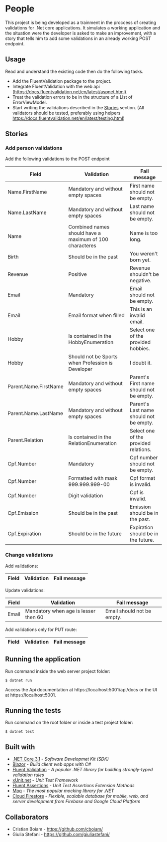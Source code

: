# People

This project is being developed as a trainment in the proccess of creating validations for .Net core applications. It simulates a working application and the situation were the developer is asked to make an improvement, with a story that tells him to add some validations in an already working POST endpoint.

## Usage

Read and understand the existing code then do the following tasks.

- Add the FluentValidation package to the project.
- Integrate FluentValidation with the web api (https://docs.fluentvalidation.net/en/latest/aspnet.html).
- Treat the validation errors to be in the structure of a List of ErrorViewModel.
- Start writing the validations described in the [Stories](#Stories) section. (All validators should be tested, preferably using helpers https://docs.fluentvalidation.net/en/latest/testing.html)

## Stories

### Add person validations

Add the following validations to the POST endpoint

| Field                 | Validation                                              | Fail message                             |
| --------------------- | ------------------------------------------------------- | ---------------------------------------- |
| Name.FirstName        | Mandatory and without empty spaces                      | First name should not be empty.          |
| Name.LastName         | Mandatory and without empty spaces                      | Last name should not be empty.           |
| Name                  | Combined names should have a maximum of 100 characteres | Name is too long.                        |
| Birth                 | Should be in the past                                   | You weren't born yet.                    |
| Revenue               | Positive                                                | Revenue shouldn't be negative.           |
| Email                 | Mandatory                                               | Email should not be empty.               |
| Email                 | Email format when filled                                | This is an invalid email.                |
| Hobby                 | Is contained in the HobbyEnumeration                    | Select one of the provided hobbies.      |
| Hobby                 | Should not be Sports when Profession is Developer       | I doubt it.                              |
| Parent.Name.FirstName | Mandatory and without empty spaces                      | Parent's First name should not be empty. |
| Parent.Name.LastName  | Mandatory and without empty spaces                      | Parent's Last name should not be empty.  |
| Parent.Relation       | Is contained in the RelationEnumeration                 | Select one of the provided relations.    |
| Cpf.Number            | Mandatory                                               | Cpf number should not be empty.          |
| Cpf.Number            | Formatted with mask 999.999.999-00                      | Cpf format is invalid.                   |
| Cpf.Number            | Digit validation                                        | Cpf is invalid.                          |
| Cpf.Emission          | Should be in the past                                   | Emission should be in the past.          |
| Cpf.Expiration        | Should be in the future                                 | Expiration should be in the future.      |

### Change validations

Add validations:

| Field | Validation | Fail message |
| ----- | ---------- | ------------ |


Update validations:

| Field | Validation                           | Fail message               |
| ----- | ------------------------------------ | -------------------------- |
| Email | Mandatory when age is lesser then 60 | Email should not be empty. |

Add validations only for PUT route:

| Field | Validation | Fail message |
| ----- | ---------- | ------------ |


## Running the application

Run command inside the web server project folder:

```
$ dotnet run
```

Access the Api documentation at https://localhost:5001/api/docs or the UI at https://localhost:5001.

## Running the tests

Run command on the root folder or inside a test project folder:

```
$ dotnet test
```

## Built with

- [.NET Core 3.1](https://dotnet.microsoft.com/download/dotnet-core/3.1) - _Software Developmet Kit (SDK)_
- [Blazor](http://blazor.net/) - _Build client web apps with C#_
- [Fluent Validation](https://fluentvalidation.net/) - _A popular .NET library for building strongly-typed validation rules_
- [xUnit.net](https://xunit.net/) - _Unit Test Framework_
- [Fluent Assertions](https://fluentassertions.com/) - _Unit Test Assertions Extension Methods_
- [Moq](https://github.com/moq/moq4) - _The most popular mocking library for .NET_
- [Cloud Firestore](https://googleapis.github.io/google-cloud-dotnet/docs/Google.Cloud.Firestore/) - _Flexible, scalable database for mobile, web, and server development from Firebase and Google Cloud Platform_

## Collaborators

- Cristian Boiam - https://github.com/cboiam/
- Giulia Stefani - https://github.com/giuliastefani/
